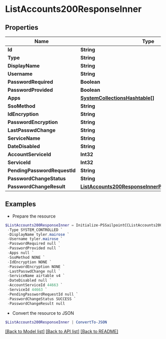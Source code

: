 # ListAccounts200ResponseInner
## Properties

Name | Type | Description | Notes
------------ | ------------- | ------------- | -------------
**Id** | **String** |  | [optional] 
**Type** | **String** |  | [optional] 
**DisplayName** | **String** |  | [optional] 
**Username** | **String** |  | [optional] 
**PasswordRequired** | **Boolean** |  | [optional] 
**PasswordProvided** | **Boolean** |  | [optional] 
**Apps** | [**SystemCollectionsHashtable[]**](SystemCollectionsHashtable.md) |  | [optional] 
**SsoMethod** | **String** |  | [optional] 
**IdEncryption** | **String** |  | [optional] 
**PasswordEncryption** | **String** |  | [optional] 
**LastPasswdChange** | **String** |  | [optional] 
**ServiceName** | **String** |  | [optional] 
**DateDisabled** | **String** |  | [optional] 
**AccountServiceId** | **Int32** |  | [optional] 
**ServiceId** | **Int32** |  | [optional] 
**PendingPasswordRequestId** | **String** |  | [optional] 
**PasswordChangeStatus** | **String** |  | [optional] 
**PasswordChangeResult** | [**ListAccounts200ResponseInnerPasswordChangeResult**](ListAccounts200ResponseInnerPasswordChangeResult.md) |  | [optional] 

## Examples

- Prepare the resource
```powershell
$ListAccounts200ResponseInner = Initialize-PSSailpointCCListAccounts200ResponseInner  -Id 17248154 `
 -Type SYSTEM_CONTROLLED `
 -DisplayName tyler.mairose `
 -Username tyler.mairose `
 -PasswordRequired null `
 -PasswordProvided null `
 -Apps null `
 -SsoMethod NONE `
 -IdEncryption NONE `
 -PasswordEncryption NONE `
 -LastPasswdChange null `
 -ServiceName airtable v4 `
 -DateDisabled null `
 -AccountServiceId 44663 `
 -ServiceId 44663 `
 -PendingPasswordRequestId null `
 -PasswordChangeStatus SUCCESS `
 -PasswordChangeResult null
```

- Convert the resource to JSON
```powershell
$ListAccounts200ResponseInner | ConvertTo-JSON
```

[[Back to Model list]](../README.md#documentation-for-models) [[Back to API list]](../README.md#documentation-for-api-endpoints) [[Back to README]](../README.md)

